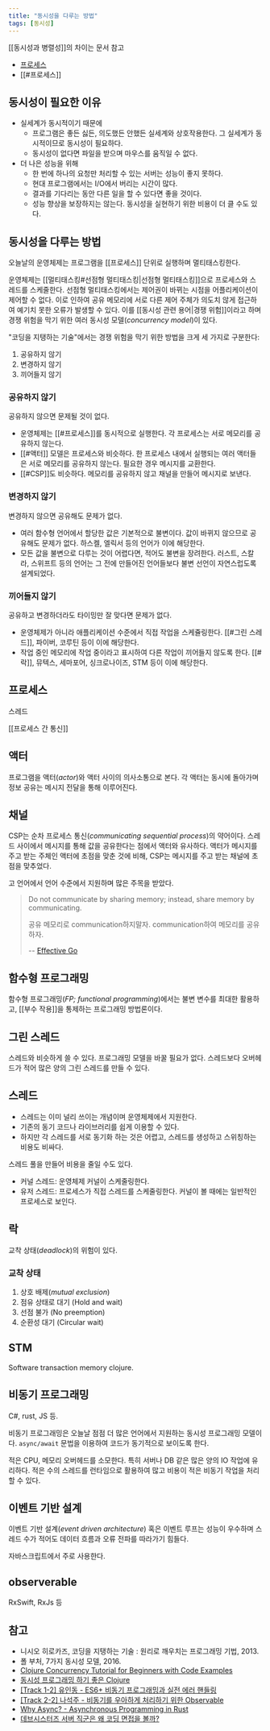 ```yaml
---
title: "동시성을 다루는 방법"
tags: [동시성]
---
```


[[동시성과 병렬성]]의 차이는 문서 참고

- [프로세스](#프로세스)
- [[#프로세스]]

## 동시성이 필요한 이유

- 실세계가 동시적이기 때문에
	- 프로그램은 좋든 싫든, 의도했든 안했든 실세계와 상호작용한다. 그 실세계가 동시적이므로 동시성이 필요하다.
	- 동시성이 없다면 파일을 받으며 마우스를 움직일 수 없다.
- 더 나은 성능을 위해
	- 한 번에 하나의 요청만 처리할 수 있는 서버는 성능이 좋지 못하다.
	- 현대 프로그램에서는 I/O에서 버리는 시간이 많다.
	- 결과를 기다리는 동안 다른 일을 할 수 있다면 좋을 것이다.
	- 성능 향상을 보장하지는 않는다. 동시성을 실현하기 위한 비용이 더 클 수도 있다.

## 동시성을 다루는 방법

오늘날의 운영체제는 프로그램을 [[프로세스]] 단위로 실행하며 멀티태스킹한다.

운영체제는 [[멀티태스킹#선점형 멀티태스킹|선점형 멀티태스킹]]으로 프로세스와 스레드를 스케줄한다. 선점형
멀티태스킹에서는 제어권이 바뀌는 시점을 어플리케이션이 제어할 수 없다. 이로 인하여 공유 메모리에 서로 다른 제어 주체가
의도치 않게 접근하여 예기치 못한 오류가 발생할 수 있다. 이를 [[동시성 관련 용어|경쟁 위험]]이라고 하며 경쟁 위험을 막기 위한
여러 동시성 모델(*concurrency model*)이 있다.

"코딩을 지탱하는 기술"에서는 경쟁 위험을 막기 위한 방법을 크게 세 가지로 구분한다:

1. 공유하지 않기
2. 변경하지 않기
3. 끼어들지 않기

### 공유하지 않기

공유하지 않으면 문제될 것이 없다.

- 운영체제는 [[#프로세스]]를 동시적으로 실행한다. 각 프로세스는 서로 메모리를 공유하지 않는다.
- [[#액터]] 모델은 프로세스와 비슷하다. 한 프로세스 내에서 실행되는 여러 액터들은 서로 메모리를 공유하지 않는다.
	필요한 경우 메시지를 교환한다.
- [[#CSP]]도 비슷하다. 메모리를 공유하지 않고 채널을 만들어 메시지로 보낸다.

### 변경하지 않기

변경하지 않으면 공유해도 문제가 없다.

- 여러 함수형 언어에서 할당한 값은 기본적으로 불변이다. 값이 바뀌지 않으므로 공유해도 문제가 없다.
	하스켈, 엘릭서 등의 언어가 이에 해당한다.
- 모든 값을 불변으로 다루는 것이 어렵다면, 적어도 불변을 장려한다. 러스트, 스칼라, 스위프트 등의 언어는
	그 전에 만들어진 언어들보다 불변 선언이 자연스럽도록 설계되었다.

### 끼어들지 않기

공유하고 변경하더라도 타이밍만 잘 맞다면 문제가 없다.

- 운영체제가 아니라 애플리케이션 수준에서 직접 작업을 스케쥴링한다.
	[[#그린 스레드]], 파이버, 코루틴 등이 이에 해당한다.
- 작업 중인 메모리에 작업 중이라고 표시하여 다른 작업이 끼어들지 않도록 한다. [[#락]], 뮤텍스, 세마포어, 싱크로나이즈, STM 등이 이에 해당한다.

## 프로세스

스레드

[[프로세스 간 통신]]

## 액터

프로그램을 액터(*actor*)와 액터 사이의 의사소통으로 본다. 각 액터는 동시에 돌아가며 정보 공유는 메시지 전달을 통해 이루어진다.

## 채널

CSP는 순차 프로세스 통신(*communicating sequential process*)의 약어이다. 스레드 사이에서 메시지를 통해 값을 공유한다는 점에서 액터와 유사하다. 액터가 메시지를 주고 받는 주체인 액터에 초점을 맞춘 것에 비해, CSP는 메시지를 주고 받는 채널에 초점을 맞추었다.

고 언어에서 언어 수준에서 지원하며 많은 주목을 받았다.

> Do not communicate by sharing memory; instead, share memory by communicating.
> 
> 공유 메모리로 communication하지말자. communication하여 메모리를 공유하자.
>
> -- [Effective Go](https://go.dev/doc/effective_go#sharing)


## 함수형 프로그래밍

함수형 프로그래밍(*FP; functional programming*)에서는 불변 변수를 최대한 활용하고, [[부수 작용]]을 통제하는 프로그래밍 방법론이다.

## 그린 스레드

스레드와 비슷하게 쓸 수 있다. 프로그래밍 모델을 바꿀 필요가 없다. 스레드보다 오버헤드가 적어 많은 양의 그린 스레드를 만들 수 있다.

## 스레드

- 스레드는 이미 널리 쓰이는 개념이며 운영체제에서 지원한다.
- 기존의 동기 코드나 라이브러리를 쉽게 이용할 수 있다.
- 하지만 각 스레드를 서로 동기화 하는 것은 어렵고, 스레드를 생성하고 스위칭하는 비용도 비싸다. 

스레드 풀을 만들어 비용을 줄일 수도 있다.

- 커널 스레드: 운영체제 커널이 스케줄링한다.
- 유저 스레드: 프로세스가 직접 스레드를 스케줄링한다. 커널이 볼 때에는 일반적인 프로세스로 보인다.

## 락

교착 상태(*deadlock*)의 위험이 있다.

### 교착 상태

1.  상호 배제(*mutual exclusion*)
2.  점유 상태로 대기 (Hold and wait)
3.  선점 불가 (No preemption)
4.  순환성 대기 (Circular wait)

## STM
Software transaction memory
clojure.

## 비동기 프로그래밍
C#, rust, JS 등.

비동기 프로그래밍은 오늘날 점점 더 많은 언어에서 지원하는 동시성 프로그래밍 모델이다. `async/await` 문법을 이용하여 코드가 동기적으로 보이도록 한다.

적은 CPU, 메모리 오버헤드를 소모한다. 특히 서버나 DB 같은 많은 양의 IO 작업에 유리하다. 적은 수의 스레드를 런타임으로 활용하여 많고 비용이 적은 비동기 작업을 처리할 수 있다.

## 이벤트 기반 설계
이벤트 기반 설계(*event driven architecture*) 혹은 이벤트 루프는 성능이 우수하며 스레드 수가 적어도 데이터 흐름과 오류 전파를 따라가기 힘들다.

자바스크립트에서 주로 사용한다.

## observerable
RxSwift, RxJs 등

## 참고

- 니시오 히로카즈, 코딩을 지탱하는 기술 : 원리로 깨우치는 프로그래밍 기법, 2013.
- 폴 부처, 7가지 동시성 모델, 2016.
- [Clojure Concurrency Tutorial for Beginners with Code Examples](https://ericnormand.me/guide/clojure-concurrency#threadsjvm)
- [동시성 프로그래밍 하기 좋은 Clojure](https://www.slideshare.net/eunminn/clojure-68804824)
- [[Track 1-2] 유인동 - ES6+ 비동기 프로그래밍과 실전 에러 핸들링](https://www.youtube.com/watch?v=o9JnT4sneAQ)
- [[Track 2-2] 나석주 - 비동기를 우아하게 처리하기 위한 Observable](https://www.youtube.com/watch?v=oHF8PEkteq0)
- [Why Async? - Asynchronous Programming in Rust](https://rust-lang.github.io/async-book/01_getting_started/02_why_asy[<43;66;8Mnc.html)
- [데브시스터즈 서버 직군은 왜 코딩 면접을 볼까?](https://tech.devsisters.com/posts/server-position-coding-test/)